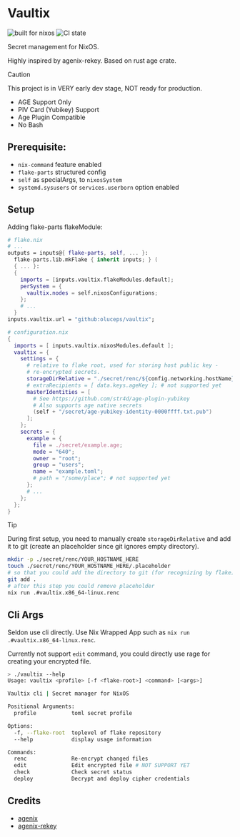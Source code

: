 # Vaultix

![built for nixos](https://img.shields.io/static/v1?logo=nixos&logoColor=white&label=&message=Built%20for%20NixOS&color=41439a)
![CI state](https://github.com/oluceps/vaultix/actions/workflows/lint.yaml/badge.svg)

Secret management for NixOS.

Highly inspired by agenix-rekey. Based on rust age crate.

> [!CAUTION]
> This project is in VERY early dev stage, NOT ready for production.

+ AGE Support Only
+ PIV Card (Yubikey) Support
+ Age Plugin Compatible
+ No Bash

## Prerequisite:

+ `nix-command` feature enabled
+ `flake-parts` structured config
+ `self` as specialArgs, to `nixosSystem`
+ `systemd.sysusers` or `services.userborn` option enabled

## Setup

Adding flake-parts flakeModule:

```nix
# flake.nix
# ...
outputs = inputs@{ flake-parts, self, ... }:
  flake-parts.lib.mkFlake { inherit inputs; } (
  { ... }:
  {
    imports = [inputs.vaultix.flakeModules.default];
    perSystem = {
      vaultix.nodes = self.nixosConfigurations;
    };
    # ...
  }
inputs.vaultix.url = "github:oluceps/vaultix";
```

```nix
# configuration.nix
{
  imports = [ inputs.vaultix.nixosModules.default ];
  vaultix = {
    settings = {
      # relative to flake root, used for storing host public key -
      # re-encrypted secrets.
      storageDirRelative = "./secret/renc/${config.networking.hostName}";
      # extraRecipients = [ data.keys.ageKey ]; # not supported yet
      masterIdentities = [
        # See https://github.com/str4d/age-plugin-yubikey
        # Also supports age native secrets
        (self + "/secret/age-yubikey-identity-0000ffff.txt.pub")
      ];
    };
    secrets = {
      example = {
        file = ./secret/example.age;
        mode = "640";
        owner = "root";
        group = "users";
        name = "example.toml";
        # path = "/some/place"; # not supported yet
      };
      # ...
    };
  };
}
```

> [!TIP]
> During first setup, you need to manually create `storageDirRelative` and
> add it to git (create an placeholder since git ignores empty directory).

```bash
mkdir -p ./secret/renc/YOUR_HOSTNAME_HERE
touch ./secret/renc/YOUR_HOSTNAME_HERE/.placeholder
# so that you could add the directory to git (for recognizing by flake)
git add .
# after this step you could remove placeholder
nix run .#vaultix.x86_64-linux.renc
```


## Cli Args

Seldon use cli directly. Use Nix Wrapped App such as `nix run .#vaultix.x86_64-linux.renc`.

Currently not support `edit` command, you could directly use rage for creating your encrypted file.


```bash
> ./vaultix --help
Usage: vaultix <profile> [-f <flake-root>] <command> [<args>]

Vaultix cli | Secret manager for NixOS

Positional Arguments:
  profile           toml secret profile

Options:
  -f, --flake-root  toplevel of flake repository
  --help            display usage information

Commands:
  renc              Re-encrypt changed files
  edit              Edit encrypted file # NOT SUPPORT YET
  check             Check secret status
  deploy            Decrypt and deploy cipher credentials
```

## Credits

+ [agenix](https://github.com/ryantm/agenix)
+ [agenix-rekey](https://github.com/oddlama/agenix-rekey)
